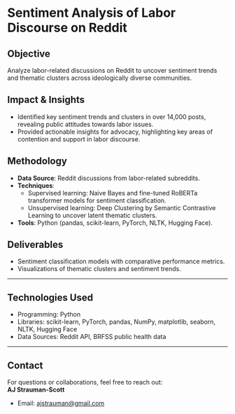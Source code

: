 # **Sentiment Analysis of Labor Discourse on Reddit**

## **Objective**  
Analyze labor-related discussions on Reddit to uncover sentiment trends and thematic clusters across ideologically diverse communities.

## **Impact & Insights**  
- Identified key sentiment trends and clusters in over 14,000 posts, revealing public attitudes towards labor issues.  
- Provided actionable insights for advocacy, highlighting key areas of contention and support in labor discourse.  

## **Methodology**  
- **Data Source**: Reddit discussions from labor-related subreddits.  
- **Techniques**:  
  - Supervised learning: Naive Bayes and fine-tuned RoBERTa transformer models for sentiment classification.  
  - Unsupervised learning: Deep Clustering by Semantic Contrastive Learning to uncover latent thematic clusters.  
- **Tools**: Python (pandas, scikit-learn, PyTorch, NLTK, Hugging Face).  

## **Deliverables**  
- Sentiment classification models with comparative performance metrics.  
- Visualizations of thematic clusters and sentiment trends.  

---

## **Technologies Used**
- Programming: Python  
- Libraries: scikit-learn, PyTorch, pandas, NumPy, matplotlib, seaborn, NLTK, Hugging Face  
- Data Sources: Reddit API, BRFSS public health data  

---

## **Contact**  
For questions or collaborations, feel free to reach out:  
**AJ Strauman-Scott**  
- Email: [ajstrauman@gmail.com](mailto:ajstrauman@gmail.com)  
